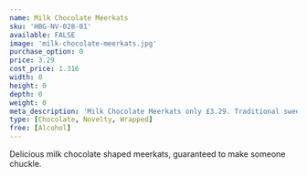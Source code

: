 ```yaml
---
name: Milk Chocolate Meerkats
sku: 'HBG-NV-028-01'
available: FALSE
image: 'milk-chocolate-meerkats.jpg'
purchase_option: 0
price: 3.29
cost_price: 1.316
width: 0
height: 0
depth: 0
weight: 0
meta_description: 'Milk Chocolate Meerkats only £3.29. Traditional sweets and more at Humbugs Confectionery Store. Specialists in satisfying your sweet tooth!"),"")'
type: [Chocolate, Novelty, Wrapped]
free: [Alcohol]
---
```

Delicious milk chocolate shaped meerkats, guaranteed to make someone chuckle.